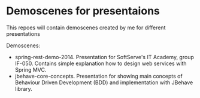 Demoscenes for presentaions
===========================

This repoes will contain demoscenes created by me for different presentations

Demoscenes:

 - spring-rest-demo-2014. Presentation for SoftServe's IT Academy, group IF-050. Contains simple explanation how to design web services with Spring MVC.
 - jbehave-core-concepts. Presentation for showing main concepts of Behaviour Driven Development (BDD) and implementation with JBehave library.
